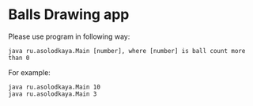 # Balls Drawing app

Please use program in following way:
```
java ru.asolodkaya.Main [number], where [number] is ball count more than 0
```

For example:
```
java ru.asolodkaya.Main 10
java ru.asolodkaya.Main 3
```
